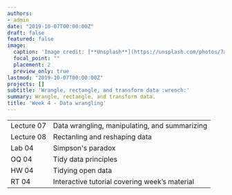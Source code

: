 ```yaml
---
authors:
- admin
date: "2019-10-07T00:00:00Z"
draft: false
featured: false
image:
  caption: 'Image credit: [**Unsplash**](https://unsplash.com/photos/7ah_4PHzSCc)'
  focal_point: ""
  placement: 2
  preview_only: true
lastmod: "2019-10-07T00:00:00Z"
projects: []
subtitle: 'Wrangle, rectangle, and transform data :wrench:'
summary: Wrangle, rectangle, and transform data.
title: 'Week 4 - Data wrangling'
---
```


|            |  |
|------------|----------|
| Lecture 07 | Data wrangling, manipulating, and summarizing |
| Lecture 08 | Rectanling and reshaping data |
| Lab 04     | Simpson's paradox |
| OQ 04      | Tidy data principles |
| HW 04      | Tidying open data |
| RT 04      | Interactive tutorial covering week’s material |
